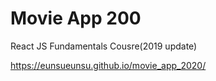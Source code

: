 # Movie App 200

React JS Fundamentals Cousre(2019 update)


https://eunsueunsu.github.io/movie_app_2020/
